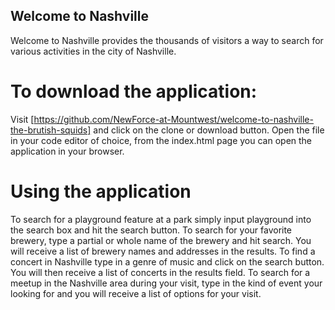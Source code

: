 ## Welcome to Nashville
Welcome to Nashville provides the thousands of visitors a way to search for various activities in the city of Nashville.

# To download the application:
Visit [https://github.com/NewForce-at-Mountwest/welcome-to-nashville-the-brutish-squids] and click on the clone or download button.  Open the file in your code editor of choice, from the index.html page you can open the application in your browser.

# Using the application
To search for a playground feature at a park simply input playground into the search box and hit the search button.
To search for your favorite brewery, type a partial or whole name of the brewery and hit search.  You will receive a list of brewery names and addresses in the results.
To find a concert in Nashville type in a genre of music and click on the search button.  You will then receive a list of concerts in the results field.
To search for a meetup in the Nashville area during your visit, type in the kind of event your looking for and you will receive a list of options for your visit.


